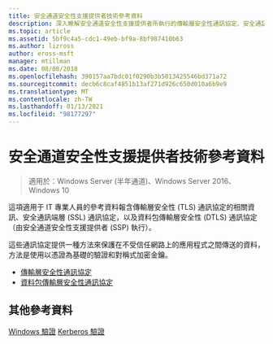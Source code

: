```yaml
---
title: 安全通道安全性支援提供者技術參考資料
description: 深入瞭解安全通道安全性支援提供者所執行的傳輸層安全性通訊協定、安全通訊端層通訊協定和資料包傳輸層安全性通訊協定。
ms.topic: article
ms.assetid: 5bf9c4a5-cdc1-49eb-bf9a-8bf987410b63
ms.author: lizross
author: eross-msft
manager: mtillman
ms.date: 08/08/2018
ms.openlocfilehash: 390157aa7bdc01f0290b3b5013425546bd371a72
ms.sourcegitcommit: decb6c8caf4851b13af271d926c650d010a6b9e9
ms.translationtype: MT
ms.contentlocale: zh-TW
ms.lasthandoff: 01/13/2021
ms.locfileid: "98177297"
---
```

# <a name="schannel-security-support-provider-technical-reference"></a>安全通道安全性支援提供者技術參考資料

>適用於：Windows Server (半年通道)、Windows Server 2016、Windows 10

這項適用于 IT 專業人員的參考資料報含傳輸層安全性 (TLS) 通訊協定的相關資訊、安全通訊端層 (SSL) 通訊協定，以及資料包傳輸層安全性 (DTLS) 通訊協定（由安全通道安全性支援提供者 (SSP) 執行）。

這些通訊協定提供一種方法來保護在不受信任網路上的應用程式之間傳送的資料，方法是使用以憑證為基礎的驗證和對稱式加密金鑰。

- [傳輸層安全性通訊協定](transport-layer-security-protocol.md)
- [資料包傳輸層安全性通訊協定](datagram-transport-layer-security-protocol.md)

## <a name="additional-references"></a>其他參考資料
[Windows 驗證](../windows-authentication/windows-authentication-overview.md) 
[Kerberos 驗證](../kerberos/kerberos-authentication-overview.md)


